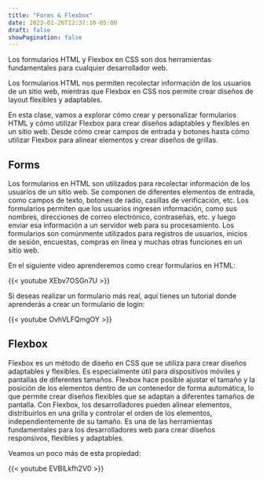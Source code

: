 ```yaml
---
title: "Forms & Flexbox"
date: 2023-01-26T12:37:10-05:00
draft: false
showPagination: false
---
```


Los formularios HTML y Flexbox en CSS son dos herramientas fundamentales para cualquier desarrollador web.

Los formularios HTML nos permiten recolectar información de los usuarios de un sitio web, mientras que Flexbox en CSS nos permite crear diseños de layout flexibles y adaptables. 

En esta clase, vamos a explorar cómo crear y personalizar formularios HTML y cómo utilizar Flexbox para crear diseños adaptables y flexibles en un sitio web. Desde cómo crear campos de entrada y botones hasta cómo utilizar Flexbox para alinear elementos y crear diseños de grillas.

## Forms

Los formularios en HTML son utilizados para recolectar información de los usuarios de un sitio web. Se componen de diferentes elementos de entrada, como campos de texto, botones de radio, casillas de verificación, etc. Los formularios permiten que los usuarios ingresen información, como sus nombres, direcciones de correo electrónico, contraseñas, etc. y luego enviar esa información a un servidor web para su procesamiento. Los formularios son comúnmente utilizados para registros de usuarios, inicios de sesión, encuestas, compras en línea y muchas otras funciones en un sitio web.

En el siguiente video aprenderemos como crear formularios en HTML:

{{< youtube XEbv7OSGn7U >}}

Si deseas realizar un formulario más real, aquí tienes un tutorial donde aprenderás a crear un formulario de login:

{{< youtube OvhVLFQmgOY >}}

## Flexbox

Flexbox es un método de diseño en CSS que se utiliza para crear diseños adaptables y flexibles. Es especialmente útil para dispositivos móviles y pantallas de diferentes tamaños. Flexbox hace posible ajustar el tamaño y la posición de los elementos dentro de un contenedor de forma automática, lo que permite crear diseños flexibles que se adaptan a diferentes tamaños de pantalla. Con Flexbox, los desarrolladores pueden alinear elementos, distribuirlos en una grilla y controlar el orden de los elementos, independientemente de su tamaño. Es una de las herramientas fundamentales para los desarrolladores web para crear diseños responsivos, flexibles y adaptables.

Veamos un poco más de esta propiedad:

{{< youtube EVBlLkfh2V0 >}}

